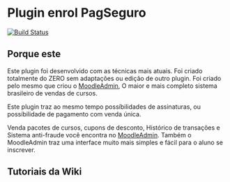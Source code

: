 # Plugin enrol PagSeguro

[![Build Status](https://travis-ci.org/EduardoKrausME/moodle-enrol-paymentpagseguro.svg?branch=master)](https://travis-ci.org/EduardoKrausME/moodle-enrol-paymentpagseguro)

## Porque este

Este plugin foi desenvolvido com as técnicas mais atuais. Foi criado totalmente do ZERO sem adaptações ou edição de outro plugin. Foi criado pelo mesmo que criou o [MoodleAdmin](https://www.eduardokraus.com/integrao-moodle-pagseguro), O maior e mais completo sistema brasileiro de vendas de cursos. 

Este plugin traz ao mesmo tempo possíbilidades de assinaturas, ou possíbilidade de pagamento com venda única.

Venda pacotes de cursos, cupons de desconto, Histórico de transações e Sistema anti-fraude você encontra no [MoodleAdmin](https://www.eduardokraus.com/integrao-moodle-pagseguro). Também o MoodleAdmin traz uma interface muito mais simples e fácil para o aluno se inscrever.

## Tutoriais da Wiki



